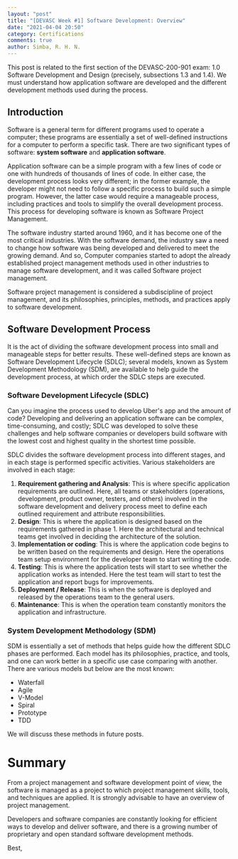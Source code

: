 ```yaml
---
layout: "post"
title: "[DEVASC Week #1] Software Development: Overview"
date: "2021-04-04 20:50"
category: Certifications
comments: true
author: Simba, R. H. N.
---
```

This post is related to the first section of the DEVASC-200-901 exam: 1.0 Software Development and Design (precisely, subsections 1.3 and 1.4). We must understand how application software are developed and the different development methods used during the process.
  
## Introduction
Software is a general term for different programs used to operate a computer; these programs are essentially a set of well-defined instructions for a computer to perform a specific task. There are two significant types of software: **system software** and **application software**.
 
Application software can be a simple program with a few lines of code or one with hundreds of thousands of lines of code. In either case, the development process looks very different; in the former example, the developer might not need to follow a specific process to build such a simple program. However, the latter case would require a manageable process, including practices and tools to simplify the overall development process. This process for developing software is known as Software Project Management.

The software industry started around 1960, and it has become one of the most critical industries. With the software demand, the industry saw a need to change how software was being developed and delivered to meet the growing demand. And so, Computer companies started to adopt the already established project management methods used in other industries to manage software development, and it was called Software project management.

Software project management is considered a subdiscipline of project management, and its philosophies, principles, methods, and practices apply to software development.

## Software Development Process
It is the act of dividing the software development process into small and manageable steps for better results. These well-defined steps are known as Software Development Lifecycle (SDLC); several models, known as System Development Methodology (SDM), are available to help guide the development process, at which order the SDLC steps are executed.

### Software Development Lifecycle (SDLC)
Can you imagine the process used to develop Uber's app and the amount of code? Developing and delivering an application software can be complex, time-consuming, and costly; SDLC was developed to solve these challenges and help software companies or developers build software with the lowest cost and highest quality in the shortest time possible.

SDLC divides the software development process into different stages, and in each stage is performed specific activities. Various stakeholders are involved in each stage:
1. **Requirement gathering and Analysis**: This is where specific application requirements are outlined. Here, all teams or stakeholders (operations, development, product owner, testers, and others) involved in the software development and delivery process meet to define each outlined requirement and attribute responsibilities.
2. **Design**: This is where the application is designed based on the requirements gathered in phase 1. Here the architectural and technical teams get involved in deciding the architecture of the solution.
3. **Implementation or coding**: This is where the application code begins to be written based on the  requirements and design. Here the operations team setup environment for the developer team to start writing the code.
4. **Testing**: This is where the application tests will start to see whether the application works as intended. Here the test team will start to test the application and report bugs for improvements.
5. **Deployment / Release**: This is when the software is deployed and released by the operations team to the general users.
6. **Maintenance**: This is when the operation team constantly monitors the application and infrastructure.

### System Development Methodology (SDM)
SDM is essentially a set of methods that helps guide how the different SDLC phases are performed. Each model has its philosophies, practice, and tools, and one can work better in a specific use case comparing with another. There are various models but below are the most known:
- Waterfall
- Agile
- V-Model
- Spiral
- Prototype
- TDD

We will discuss these methods in future posts.

# Summary
From a project management and software development point of view, the software is managed as a project to which project management skills, tools, and techniques are applied. It is strongly advisable to have an overview of project management.

Developers and software companies are constantly looking for efficient ways to develop and deliver software, and there is a growing number of proprietary and open standard software development methods.

Best,

